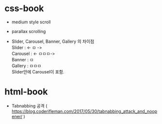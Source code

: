 # css-book
- medium style scroll
- parallax scrolling

- Slider, Carousel, Banner, Gallery 의 차이점 <br/>
Slider : <- ㅁ -> <br/>
Carousel : <- ㅁㅁㅁ-> <br/>
Banner : ㅁ <br/>
Gallery : ㅁㅁㅁ <br/>
Slider안에 Carousel이 포함. <br/>

# html-book
- Tabnabbing 공격 ( https://blog.coderifleman.com/2017/05/30/tabnabbing_attack_and_noopener/ )
